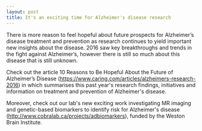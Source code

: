 ```yaml
---
layout: post
title: It's an exciting time for Alzheimer's disease research
---
```


There is more reason to feel hopeful about future prospects for Alzheimer’s disease treatment and prevention as research continues to yield important new insights about the disease. 2016 saw key breakthroughs and trends in the fight against Alzheimer’s, however there is still so much about this disease that is still unknown.

Check out the article 10 Reasons to Be Hopeful About the Future of Alzheimer’s Disease (https://www.caring.com/articles/alzheimers-research-2016) in which summarises this past year's research findings, initiatives and information on treatment and prevention of Alzheimer's disease.

Moreover, check out our lab's new exciting work investigating MR imaging and genetic-based biomarkers to identify risk for Alzheimer's disease (http://www.cobralab.ca/projects/adbiomarkers), funded by the Weston Brain Institute. 
